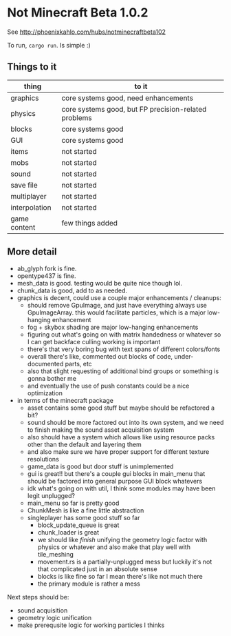 
# Not Minecraft Beta 1.0.2

See http://phoenixkahlo.com/hubs/notminecraftbeta102

To run, `cargo run`. Is simple :)

## Things to it

|thing|to it|
|---|---|
|graphics|core systems good, need enhancements|
|physics|core systems good, but FP precision-related problems|
|blocks|core systems good|
|GUI|core systems good|
|items|not started|
|mobs|not started|
|sound|not started|
|save file|not started|
|multiplayer|not started|
|interpolation|not started|
|game content|few things added|

## More detail

- ab_glyph fork is fine.
- opentype437 is fine.
- mesh_data is good. testing would be quite nice though lol.
- chunk_data is good, add to as needed.
- graphics is decent, could use a couple major enhancements / cleanups:
    - should remove GpuImage, and just have everything always use
      GpuImageArray. this would facilitate particles, which is a major
      low-hanging enhancement
    - fog + skybox shading are major low-hanging enhancements
    - figuring out what's going on with matrix handedness or whatever so I
      can get backface culling working is important
    - there's that very boring bug with text spans of different colors/fonts
    - overall there's like, commented out blocks of code, under-documented
      parts, etc
    - also that slight requesting of additional bind groups or something is
      gonna bother me
    - and eventually the use of push constants could be a nice optimization
- in terms of the minecraft package
    - asset contains some good stuff but maybe should be refactored a bit?
    - sound should be more factored out into its own system, and we need to
      finish making the sound asset acquisition system
    - also should have a system which allows like using resource packs other
      than the default and layering them
    - and also make sure we have proper support for different texture
      resolutions
    - game_data is good but door stuff is unimplemented
    - gui is great!! but there's a couple gui blocks in main_menu that should
      be factored into general purpose GUI block whatevers
    - idk what's going on with util, I think some modules may have been legit
      unplugged?
    - main_menu so far is pretty good
    - ChunkMesh is like a fine little abstraction
    - singleplayer has some good stuff so far
        - block_update_queue is great
        - chunk_loader is great
        - we should like _finish_ unifying the geometry logic factor with physics
          or whatever and also make that play well with tile_meshing
        - movement.rs is a partially-unplugged mess but luckily it's not that
          complicated just in an absolute sense
        - blocks is like fine so far I mean there's like not much there
        - the primary module is rather a mess

Next steps should be:
- sound acquisition
- geometry logic unification
- make prerequsite logic for working particles I thinks
